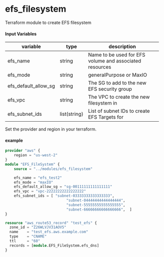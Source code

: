# efs_filesystem
 Terraform module to create EFS filesystem


#### Input Variables
variable | type | description
----- | -----| -----
efs_name | string | Name to be used for EFS volume and associated resources
efs_mode | string | generalPurpose or MaxIO
efs_default_allow_sg | string | The SG to add to the new EFS security group
efs_vpc | string | The VPC to create the new filesystem in
efs_subnet_ids | list(string) | List of subnet IDs to create EFS Targets for

Set the provider and region in your terraform.

#### example
```terraform
provider "aws" {
    region = "us-west-2"
}
module "EFS_FileSystem" {
    source = "../modules/efs_filesystem"

    efs_name = "efs_test2"
    efs_mode = "maxIO"
    efs_default_allow_sg = "sg-00111111111111111"
    efs_vpc = "vpc-22222222222222222"
    efs_subnet_ids = [ "subnet-03333333333333333",
                            "subnet-04444444444444444",
                            "subnet-55555555555555555",
                            "subnet-66666666666666666",  ]
}

resource "aws_route53_record" "test_efs" {
  zone_id = "Z26WLVJV31AOV5"
  name    = "test_efs.aws.example.com"
  type    = "CNAME"
  ttl     = "60"
  records = [module.EFS_FileSystem.efs_dns]
}


